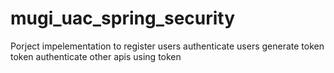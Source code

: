# mugi_uac_spring_security
Porject impelementation to 
register users
authenticate users
generate token token
authenticate other apis using token
